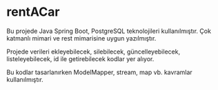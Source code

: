 # rentACar
 Bu projede Java Spring Boot, PostgreSQL teknolojileri kullanılmıştır. Çok katmanlı mimari ve rest mimarisine  uygun yazılmıştır.
 
 Projede verileri ekleyebilecek, silebilecek, güncelleyebilecek, listeleyebilecek, id ile getirebilecek kodlar yer alıyor.
 
 Bu kodlar tasarlanırken ModelMapper, stream, map vb. kavramlar kullanılmıştır.
 
 
 
